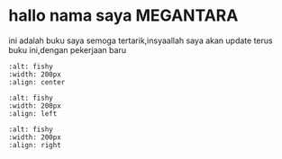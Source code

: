 # hallo nama saya MEGANTARA

ini adalah buku saya semoga tertarik,insyaallah saya akan update terus buku ini,dengan pekerjaan baru

```{image} gambar1.jpg
:alt: fishy
:width: 200px
:align: center
```

```{image} gambar2.jpg
:alt: fishy
:width: 200px
:align: left
```

```{image} gambar3.jpg
:alt: fishy
:width: 200px
:align: right
```

```{tableofcontents}

```
